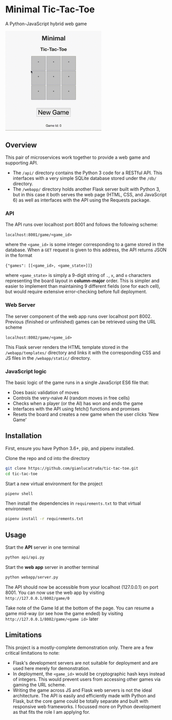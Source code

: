 # Minimal Tic-Tac-Toe
A Python-JavaScript hybrid web game

<img src="demo.gif" width="300"/>

## Overview

This pair of microservices work together to provide a web game and supporting API.

* The ```/api/``` directory contains the Python 3 code for a RESTful API. This interfaces with a very simple SQLite database stored under the ```/db/``` directory. 
* The ```/webapp/``` directory holds another Flask server built with Python 3, but in this case it both serves the web page (HTML, CSS, and JavaScript 6) as well as interfaces with the API using the Requests package.

### API 

The API runs over localhost port 8001 and follows the following scheme:

```localhost:8001/game/<game_id>```

where the ```<game_id>``` is some integer corresponding to a game stored in the database. When a ```GET``` request is given to this address, the API returns JSON in the format

```{"games": [[<game_id>, <game_state>]]}```

where ```<game_state>``` is simply a 9-digit string of `.`, `x`, and `o` characters representing the board layout in **column-major** order. This is simpler and easier to implement than maintaining 9 different fields (one for each cell), but would require extensive error-checking before full deployment.

### Web Server

The server component of the web app runs over localhost port 8002. Previous (finished or unfinished) games can be retrieved using the URL scheme

```localhost:8002/game/<game_id>```

This Flask server renders the HTML template stored in the ```/webapp/templates/``` directory and links it with the corresponding CSS and JS files in the ```/webapp/static/``` directory. 

### JavaScript logic

The basic logic of the game runs in a single JavaScript ES6 file that:

* Does basic validation of moves
* Controls the very-naive AI (random moves in free cells)
* Checks when a player (or the AI) has won and ends the game
* Interfaces with the API using fetch() functions and promises
* Resets the board and creates a new game when the user clicks 'New Game' 

## Installation
First, ensure you have Python 3.6+, pip, and pipenv installed.

Clone the repo and cd into the directory

```bash
git clone https://github.com/gianlucatruda/tic-tac-toe.git
cd tic-tac-toe
```

Start a new virtual environment for the project 

```bash
pipenv shell
```

Then install the dependencies in ```requirements.txt``` to that virtual environment

```bash
pipenv install -r requirements.txt
```

## Usage

Start the **API** server in one terminal

```bash
python api/api.py
```

Start the **web app** server in another terminal

```bash
python webapp/server.py
```

The API should now be accessible from your localhost (127.0.0.1) on port 8001. You can now use the web app by visiting ```http://127.0.0.1/8002/game/0```

Take note of the Game Id at the bottom of the page. You can resume a game mid-way (or see how the game ended) by visiting ```http://127.0.0.1/8002/game/<game id>``` later


## Limitations

This project is a mostly-complete demonstration only. There are a few critical limitations to note:

* Flask's development servers are not suitable for deployment and are used here merely for demonstration.
* In deployment, the ```<game_id>``` would be cryptographic hash keys instead of integers. This would prevent users from accessing other games via gaming the URL scheme.
* Writing the game across JS and Flask web servers is not the ideal architecture. The API is easily and efficiently made with Python and Flask, but the core game could be totally separate and built with responsive web frameworks. I focussed more on Python development as that fits the role I am applying for.
